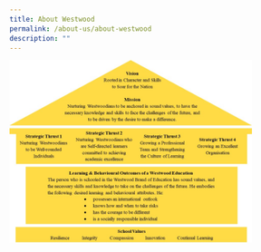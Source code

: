 ```yaml
---
title: About Westwood
permalink: /about-us/about-westwood
description: ""
---
```




<img src="/images/About%20Westwood%202020.jpeg" 
     style="width:85%">